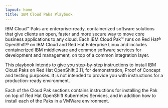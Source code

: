 ```yaml
---
layout: home
title: IBM Cloud Paks Playbook
---
```

IBM Cloud™ Paks are enterprise-ready, containerized software solutions that give clients an open, faster and more secure way to move core business applications to any cloud. Each IBM Cloud Pak™ runs on Red Hat® OpenShift® on IBM Cloud and Red Hat Enterprise Linux and includes containerized IBM middleware and common software services for development and management, on top of a common integration layer. 

This playbook intends to give you step-by-step instructions to install IBM Cloud Paks on Red Hat OpenShift 3.11, for demonstration, Proof of Concept and testing purposes. It is not intended to provide you with instructions for a production-ready environment. 

Each of the Cloud Pak sections contains instructions for installing the Pak on top of Red Hat OpenShift Kubernetes Services, and in addition how to install each of the Paks in a VMWare environment.  
